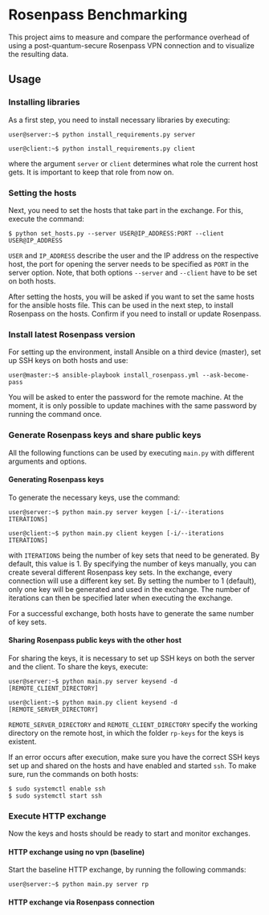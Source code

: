 # Rosenpass Benchmarking

This project aims to measure and compare the performance overhead of using a post-quantum-secure Rosenpass VPN connection and to visualize the resulting data.

## Usage
### Installing libraries
As a first step, you need to install necessary libraries by executing:
```
user@server:~$ python install_requirements.py server
```
```
user@client:~$ python install_requirements.py client
```
where the argument `server` or `client` determines what role the current host gets. It is important to keep that role from now on.

### Setting the hosts
Next, you need to set the hosts that take part in the exchange. For this, execute the command:
```
$ python set_hosts.py --server USER@IP_ADDRESS:PORT --client USER@IP_ADDRESS
```
`USER` and `IP_ADDRESS` describe the user and the IP address on the respective host, the port for opening the server needs to be specified as `PORT` in the server option.
Note, that both options `--server` and `--client` have to be set on both hosts.

After setting the hosts, you will be asked if you want to set the same hosts for the ansible hosts file. This can be used in the next step, to install Rosenpass on the hosts. Confirm if you need to install or update Rosenpass.

### Install latest Rosenpass version
For setting up the environment, install Ansible on a third device (master), set up SSH keys on both hosts and use:
```
user@master:~$ ansible-playbook install_rosenpass.yml --ask-become-pass
```
You will be asked to enter the password for the remote machine. At the moment, it is only possible to update machines with the same password by running the command once.

### Generate Rosenpass keys and share public keys
All the following functions can be used by executing `main.py` with different arguments and options.

#### Generating Rosenpass keys
To generate the necessary keys, use the command:
```
user@server:~$ python main.py server keygen [-i/--iterations ITERATIONS]
```
```
user@client:~$ python main.py client keygen [-i/--iterations ITERATIONS]
```
with `ITERATIONS` being the number of key sets that need to be generated. By default, this value is 1. By specifying the number of keys manually, you can create several different Rosenpass key sets. In the exchange, every connection will use a different key set. By setting the number to 1 (default), only one key will be generated and used in the exchange. The number of iterations can then be specified later when executing the exchange.

For a successful exchange, both hosts have to generate the same number of key sets.

#### Sharing Rosenpass public keys with the other host
For sharing the keys, it is necessary to set up SSH keys on both the server and the client. To share the keys, execute:
```
user@server:~$ python main.py server keysend -d [REMOTE_CLIENT_DIRECTORY]
```
```
user@client:~$ python main.py client keysend -d [REMOTE_SERVER_DIRECTORY]
```
`REMOTE_SERVER_DIRECTORY` and `REMOTE_CLIENT_DIRECTORY` specify the working directory on the remote host, in which the folder `rp-keys` for the keys is existent.

If an error occurs after execution, make sure you have the correct SSH keys set up and shared on the hosts and have enabled and started `ssh`. To make sure, run the commands on both hosts:
```
$ sudo systemctl enable ssh
$ sudo systemctl start ssh
```

### Execute HTTP exchange
Now the keys and hosts should be ready to start and monitor exchanges.

#### HTTP exchange using no vpn (baseline)
Start the baseline HTTP exchange, by running the following commands:
```
user@server:~$ python main.py server rp 
```

#### HTTP exchange via Rosenpass connection